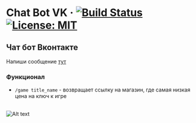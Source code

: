 # Chat Bot VK &middot; [![Build Status](https://travis-ci.org/NikitaBurtelov/Chat-Bot-VK.svg?branch=master)](https://travis-ci.org/NikitaBurtelov/Chat-Bot-VK) [![License: MIT](https://img.shields.io/badge/License-MIT-yellow.svg)](https://opensource.org/licenses/MIT)

## Чат бот Вконтакте
Напиши сообщение [тут](https://vk.com/club195134131)

### Функционал
- `/game title_name` - возвращает ссылку на магазин, где самая низкая цена на ключ к игре

<br>![Alt text](https://sun1-18.userapi.com/4hEhjD8O2yNLaYlqfI2hlkniX79H9mZuIlfGcA/uXRTgRecuY0.jpg "Пример использования")
